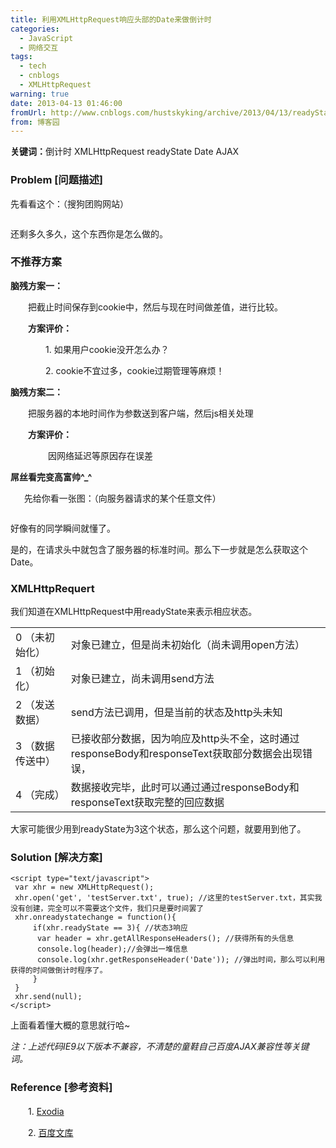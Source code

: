 ```yaml
---
title: 利用XMLHttpRequest响应头部的Date来做倒计时
categories:
  - JavaScript
  - 网络交互
tags:
  - tech
  - cnblogs
  - XMLHttpRequest
warning: true
date: 2013-04-13 01:46:00
fromUrl: http://www.cnblogs.com/hustskyking/archive/2013/04/13/readyState_3_interactive.html
from: 博客园
---
```



<p><strong>关键词：</strong>倒计时 XMLHttpRequest readyState Date AJAX</p>


<h3>Problem [问题描述]</h3>
<p>先看看这个：（搜狗团购网站）</p>
<p><img src="https://images.cnitblog.com/blog/387325/201304/13132807-90d20866286944e282a80251a51c1893.png" alt=""></p>
<p>还剩多久多久，这个东西你是怎么做的。</p>


<h3>不推荐方案</h3>
<p><strong>脑残方案一：</strong></p>
<p><strong>　　</strong>把截止时间保存到cookie中，然后与现在时间做差值，进行比较。</p>
<p>　　<strong>方案评价：</strong></p>
<p>　　　　1. 如果用户cookie没开怎么办？</p>
<p>　　　　2. cookie不宜过多，cookie过期管理等麻烦！</p>


<p><strong>脑残方案二：</strong></p>
<p><strong>　　</strong>把服务器的本地时间作为参数送到客户端，然后js相关处理</p>
<p>　　<strong>方案评价：</strong></p>
<p>　　　　 因网络延迟等原因存在误差</p>


<p><strong>屌丝看完变高富帅^_^</strong></p>
<p>　 &nbsp;先给你看一张图：（向服务器请求的某个任意文件）</p>
<p><img src="https://images.cnitblog.com/blog/387325/201304/13133549-bdff65e110bc4489bcb7a88fcf7ec6dd.png" alt=""></p>
<p>好像有的同学瞬间就懂了。</p>


<p>是的，在请求头中就包含了服务器的标准时间。那么下一步就是怎么获取这个Date。</p>


<h3>XMLHttpRequert</h3>
<p>我们知道在XMLHttpRequest中用readyState来表示相应状态。</p>
<table class="table-view log-set-param">
<tbody>
<tr>
<td>
<div class="para">0 （未初始化）</div>
</td>
<td>
<div class="para">对象已建立，但是尚未初始化（尚未调用open方法）</div>
</td>
</tr>
<tr>
<td>
<div class="para">1 （初始化）</div>
</td>
<td>
<div class="para">对象已建立，尚未调用send方法</div>
</td>
</tr>
<tr>
<td>
<div class="para">2 （发送数据）</div>
</td>
<td>
<div class="para">send方法已调用，但是当前的状态及http头未知</div>
</td>
</tr>
<tr>
<td>
<div class="para">3 （数据传送中）</div>
</td>
<td>
<div class="para">已接收部分数据，因为响应及http头不全，这时通过responseBody和responseText获取部分数据会出现错误，</div>
</td>
</tr>
<tr>
<td>
<div class="para">4 （完成）</div>
</td>
<td>
<div class="para">数据接收完毕，此时可以通过通过responseBody和responseText获取完整的回应数据</div>
</td>
</tr>
</tbody>
</table>
<p>大家可能很少用到readyState为3这个状态，那么这个问题，就要用到他了。</p>


<h3>Solution [解决方案]</h3>

```
<script type="text/javascript">
 var xhr = new XMLHttpRequest();
 xhr.open('get', 'testServer.txt', true); //这里的testServer.txt，其实我没有创建，完全可以不需要这个文件，我们只是要时间罢了
 xhr.onreadystatechange = function(){
     if(xhr.readyState == 3){ //状态3响应
      var header = xhr.getAllResponseHeaders(); //获得所有的头信息
      console.log(header);//会弹出一堆信息
      console.log(xhr.getResponseHeader('Date')); //弹出时间，那么可以利用获得的时间做倒计时程序了。
     }
 }
 xhr.send(null);
</script>

```

<p>上面看着懂大概的意思就行哈~</p>
<p><em>注：上述代码IE9以下版本不兼容，不清楚的童鞋自己百度AJAX兼容性等关键词。</em></p>


<h3>Reference [参考资料]</h3>
<p>　　1. <a href="http://blog.csdn.net/dxx1988/article/details/6948658" target="_blank">Exodia</a></p>
<p>　　2. <a href="http://baike.baidu.com/view/6987234.htm" target="_blank">百度文库</a></p>
<p>　　</p>